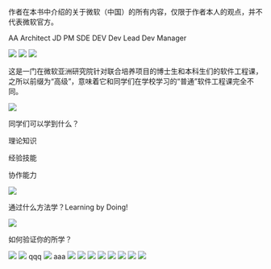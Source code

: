 
作者在本书中介绍的关于微软（中国）的所有内容，仅限于作者本人的观点，并不代表微软官方。

AA
Architect
JD
PM
SDE
DEV
Dev Lead
Dev Manager

<img src="images/Slide1.jpg"/>
<img src="images/Slide2.jpg"/>
<img src="images/Slide3.jpg"/>

这是一门在微软亚洲研究院针对联合培养项目的博士生和本科生们的软件工程课，之所以前缀为“高级”，意味着它和同学们在学校学习的“普通”软件工程课完全不同。

<img src="images/Slide4.jpg"/>

同学们可以学到什么？

理论知识

经验技能

协作能力




<img src="images/Slide5.jpg"/>

通过什么方法学？Learning by Doing!


<img src="images/Slide6.jpg"/>

如何验证你的所学？

<img src="images/Slide7.jpg"/>



<img src="images/Slide8.jpg"/>
qqq
<img src="images/Slide9.jpg"/>
aaa
<img src="images/Slide10.jpg"/>

<img src="images/Slide11.jpg"/>

<img src="images/Slide12.jpg"/>

<img src="images/Slide13.jpg"/>

<img src="images/Slide14.jpg"/>

<img src="images/Slide15.jpg"/>

<img src="images/Slide16.jpg"/>

<img src="images/Slide17.jpg"/>



